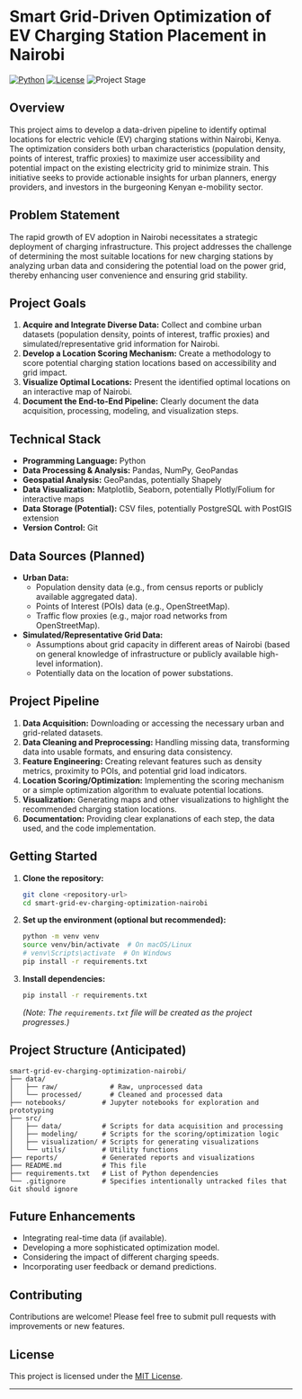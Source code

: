 # Smart Grid-Driven Optimization of EV Charging Station Placement in Nairobi

[![Python](https://img.shields.io/badge/python-3.7+-blue.svg)](https://www.python.org/)
[![License](https://img.shields.io/badge/License-MIT-yellow.svg)](https://opensource.org/licenses/MIT)
![Project Stage](https://img.shields.io/badge/Status-Planning-blue)

## Overview

This project aims to develop a data-driven pipeline to identify optimal locations for electric vehicle (EV) charging stations within Nairobi, Kenya. The optimization considers both urban characteristics (population density, points of interest, traffic proxies) to maximize user accessibility and potential impact on the existing electricity grid to minimize strain. This initiative seeks to provide actionable insights for urban planners, energy providers, and investors in the burgeoning Kenyan e-mobility sector.

## Problem Statement

The rapid growth of EV adoption in Nairobi necessitates a strategic deployment of charging infrastructure. This project addresses the challenge of determining the most suitable locations for new charging stations by analyzing urban data and considering the potential load on the power grid, thereby enhancing user convenience and ensuring grid stability.

## Project Goals

1.  **Acquire and Integrate Diverse Data:** Collect and combine urban datasets (population density, points of interest, traffic proxies) and simulated/representative grid information for Nairobi.
2.  **Develop a Location Scoring Mechanism:** Create a methodology to score potential charging station locations based on accessibility and grid impact.
3.  **Visualize Optimal Locations:** Present the identified optimal locations on an interactive map of Nairobi.
4.  **Document the End-to-End Pipeline:** Clearly document the data acquisition, processing, modeling, and visualization steps.

## Technical Stack

* **Programming Language:** Python
* **Data Processing & Analysis:** Pandas, NumPy, GeoPandas
* **Geospatial Analysis:** GeoPandas, potentially Shapely
* **Data Visualization:** Matplotlib, Seaborn, potentially Plotly/Folium for interactive maps
* **Data Storage (Potential):** CSV files, potentially PostgreSQL with PostGIS extension
* **Version Control:** Git

## Data Sources (Planned)

* **Urban Data:**
    * Population density data (e.g., from census reports or publicly available aggregated data).
    * Points of Interest (POIs) data (e.g., OpenStreetMap).
    * Traffic flow proxies (e.g., major road networks from OpenStreetMap).
* **Simulated/Representative Grid Data:**
    * Assumptions about grid capacity in different areas of Nairobi (based on general knowledge of infrastructure or publicly available high-level information).
    * Potentially data on the location of power substations.

## Project Pipeline

1.  **Data Acquisition:** Downloading or accessing the necessary urban and grid-related datasets.
2.  **Data Cleaning and Preprocessing:** Handling missing data, transforming data into usable formats, and ensuring data consistency.
3.  **Feature Engineering:** Creating relevant features such as density metrics, proximity to POIs, and potential grid load indicators.
4.  **Location Scoring/Optimization:** Implementing the scoring mechanism or a simple optimization algorithm to evaluate potential locations.
5.  **Visualization:** Generating maps and other visualizations to highlight the recommended charging station locations.
6.  **Documentation:** Providing clear explanations of each step, the data used, and the code implementation.

## Getting Started

1.  **Clone the repository:**
    ```bash
    git clone <repository-url>
    cd smart-grid-ev-charging-optimization-nairobi
    ```
2.  **Set up the environment (optional but recommended):**
    ```bash
    python -m venv venv
    source venv/bin/activate  # On macOS/Linux
    # venv\Scripts\activate  # On Windows
    pip install -r requirements.txt
    ```
3.  **Install dependencies:**
    ```bash
    pip install -r requirements.txt
    ```

    *(Note: The `requirements.txt` file will be created as the project progresses.)*

## Project Structure (Anticipated)
```
smart-grid-ev-charging-optimization-nairobi/
├── data/
│   ├── raw/             # Raw, unprocessed data
│   └── processed/       # Cleaned and processed data
├── notebooks/         # Jupyter notebooks for exploration and prototyping
├── src/
│   ├── data/          # Scripts for data acquisition and processing
│   ├── modeling/      # Scripts for the scoring/optimization logic
│   ├── visualization/ # Scripts for generating visualizations
│   └── utils/         # Utility functions
├── reports/           # Generated reports and visualizations
├── README.md          # This file
├── requirements.txt   # List of Python dependencies
└── .gitignore         # Specifies intentionally untracked files that Git should ignore
```
## Future Enhancements

* Integrating real-time data (if available).
* Developing a more sophisticated optimization model.
* Considering the impact of different charging speeds.
* Incorporating user feedback or demand predictions.

## Contributing

Contributions are welcome! Please feel free to submit pull requests with improvements or new features.

## License

This project is licensed under the [MIT License](LICENSE).

---
